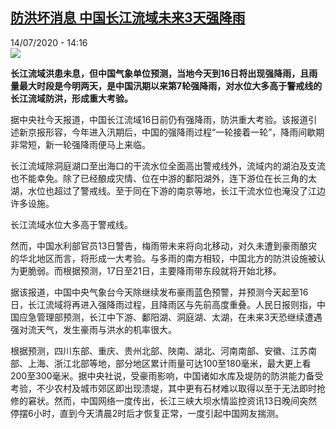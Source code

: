 <!--1594734906000-->
[防洪坏消息 中国长江流域未来3天强降雨](http://www.rfi.fr//cn/%E4%B8%AD%E5%9B%BD/20200714-%E9%98%B2%E6%B4%AA%E5%9D%8F%E6%B6%88%E6%81%AF-%E4%B8%AD%E5%9B%BD%E9%95%BF%E6%B1%9F%E6%B5%81%E5%9F%9F%E6%9C%AA%E6%9D%A53%E5%A4%A9%E5%BC%BA%E9%99%8D%E9%9B%A8)
------

<div>14/07/2020 - 14:16</div><img src="https://s.rfi.fr/media/display/18731f16-c5c4-11ea-8bdd-005056a98db9/w:310/p:16x9/c2814315fcf2184d07dda24ac2ce71761693cb83.jpg"><p><strong>长江流域洪患未息，但中国气象单位预测，当地今天到16日将出现强降雨，且雨量最大时段是今明两天，是中国汛期以来第7轮强降雨，对水位大多高于警戒线的长江流域防洪，形成重大考验。</strong></p><div class="t-content__body u-clearfix"><div class="m-interstitial"></div><p>据中央社今天报道，中国长江流域16日前仍有强降雨，防洪重大考验。该报道引述新京报形容，今年进入汛期后，中国的强降雨过程“一轮接着一轮”，降雨间歇期非常短，新一轮强降雨便马上来临。</p><p>长江流域除洞庭湖口至出海口的干流水位全面高出警戒线外，流域内的湖泊及支流也不能幸免。除了已经酿成灾情、位在中游的鄱阳湖外，连下游位在长三角的太湖，水位也超过了警戒线。至于同在下游的南京等地，长江干流水位也淹没了江边许多设施。</p><p>长江流域水位大多高于警戒线。</p><p>然而，中国水利部官员13日警告，梅雨带未来将向北移动，对久未遭到豪雨酿灾的华北地区而言，将形成一大考验。与多雨的南方相较，中国北方的防洪设施被认为更脆弱。而根据预测，17日至21日，主要降雨带东段就将开始北移。</p><p>据该报道，中国中央气象台今天除继续发布豪雨蓝色预警，并预测今天起至16日，长江流域将再进入强降雨过程，且降雨区与先前高度重叠。人民日报则指，中国应急管理部预测，长江中下游、鄱阳湖、洞庭湖、太湖，在未来3天恐继续遭遇强对流天气，发生豪雨与洪水的机率很大。</p><p>根据预测，四川东部、重庆、贵州北部、陜南、湖北、河南南部、安徽、江苏南部、上海、浙江北部等地，部分地区累计雨量可达100至180毫米，最大更上看200至300毫米。据中央社说，受豪雨影响，中国诸如水库及堤防的防洪能力备受考验，不少农村及城市郊区即出现溃堤，其中更有石材难以取得以至于无法即时抢修的窘状。然而，中国网络一度传出，长江三峡大坝水情监控资讯13日晚间突然停摆6小时，直到今天清晨2时后才恢复正常，一度引起中国网友揣测。</p><div class="o-self-promo o-self-promo--nl o-self-promo--hidden" data-selfpromo-newsletter></div><div class="o-self-promo o-self-promo--app o-self-promo--hidden" data-selfpromo-app></div></div>
